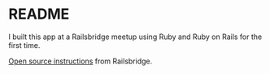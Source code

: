 # README

I built this app at a Railsbridge meetup using Ruby and Ruby on Rails for the first time. 

[Open source instructions](http://docs.railsbridge.org/job-board/job-board) from Railsbridge.
